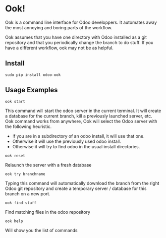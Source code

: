 # Ook!

Ook is a command line interface for Odoo developpers.
It automates away the most annoying and boring parts 
of the workflow. 

Ook assumes that you have one directory with Odoo installed
as a git repository and that you periodically change the
branch to do stuff. If you have a different workflow,
ook may not be as helpful. 

## Install

    sudo pip install odoo-ook

## Usage Examples
    
    ook start

This command will start the odoo server in the current terminal.
It will create a database for the current branch, kill
a previously launched server, etc. Ook command works from anywhere,
Ook will select the Odoo server with the following heuristic.

  - If you are in a subdirectory of an odoo install, it will use that one.
  - Otherwise it will use the previously used odoo install.
  - Otherwise it will try to find odoo in the usual install directories.

<b></b>

    ook reset

Relaunch the server with a fresh database

    ook try branchname

Typing this command will automatically download the branch from
the right Odoo git repository and create a temporary 
server / database for this branch on a new port.

    ook find stuff

Find matching files in the odoo repository

    ook help

Will show you the list of commands

